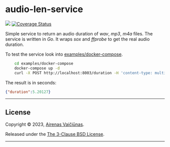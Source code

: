 # audio-len-service

![](https://github.com/airenas/audio-len-service/workflows/Go/badge.svg) [![Coverage Status](https://coveralls.io/repos/github/airenas/audio-len-service/badge.svg)](https://coveralls.io/github/airenas/audio-len-service)

Simple service to return an audio duration of *wav*, *mp3*, *m4a* files. The service is written in *Go*. It wraps *sox* and *ffprobe* to get the real audio duration.

To test the service look into [examples/docker-compose](examples/docker-compose).  

```bash
    cd examples/docker-compose
    docker-compose up -d
    curl -X POST http://localhost:8003/duration -H 'content-type: multipart/form-data' -F file=@1.mp3
```

The result is in seconds:

```json
{"duration":5.20127}
```

---

## License

Copyright © 2023, [Airenas Vaičiūnas](https://github.com/airenas).

Released under the [The 3-Clause BSD License](LICENSE).

---
